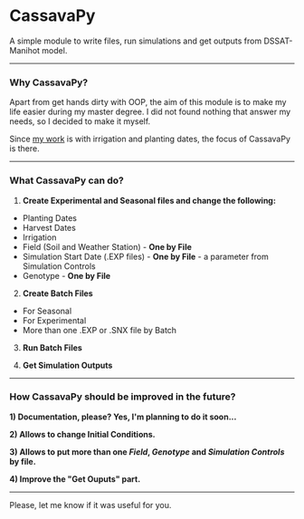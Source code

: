 # CassavaPy

A simple module to write files, run simulations and get outputs from DSSAT-Manihot model.

---

### Why CassavaPy?

Apart from get hands dirty with OOP, the aim of this module is to make my life easier during my master degree.
I did not found nothing that answer my needs, so I decided to make it myself.

Since [my work](https://github.com/FabioSeixas/MasterResearch) is with irrigation and planting dates, the focus of CassavaPy is there.

---

### What CassavaPy can do?

1. **Create Experimental and Seasonal files and change the following:**

* Planting Dates
* Harvest Dates
* Irrigation
* Field (Soil and Weather Station) - **One by File**
* Simulation Start Date (.EXP files) - **One by File** - a parameter from Simulation Controls
* Genotype - **One by File**

2. **Create Batch Files**

* For Seasonal
* For Experimental
* More than one .EXP or .SNX file by Batch

3. **Run Batch Files**

4. **Get Simulation Outputs**

---

### How CassavaPy should be improved in the future?

**1) Documentation, please? Yes, I'm planning to do it soon...**

**2) Allows to change Initial Conditions.**

**3) Allows to put more than one *Field*, *Genotype* and *Simulation Controls* by file.**

**4) Improve the "Get Ouputs" part.**

---

Please, let me know if it was useful for you.
